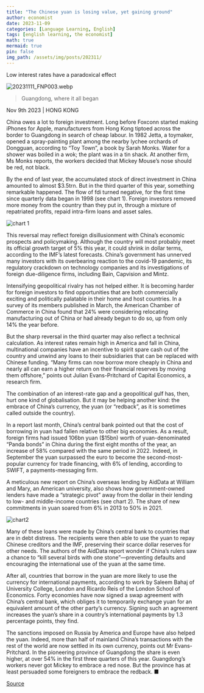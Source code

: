 ```yaml
---
title: "The Chinese yuan is losing value, yet gaining ground"
author: economist
date: 2023-11-09
categories: [Language Learning, English]
tags: [english learning, the economist]
math: true
mermaid: true
pin: false
img_path: /assets/img/posts/202311/
---
```



Low interest rates have a paradoxical effect

![20231111_FNP003.webp](20231111_FNP003.webp)

> Guangdong, where it all began



Nov 9th 2023  \|  HONG KONG



China owes a lot to foreign investment. Long before Foxconn started making iPhones for Apple, manufacturers from Hong Kong tiptoed across the border to Guangdong in search of cheap labour. In 1982 Jetta, a toymaker, opened a spray-painting plant among the nearby lychee orchards of Dongguan, according to “Toy Town”, a book by Sarah Monks. Water for a shower was boiled in a wok; the plant was in a tin shack. At another firm, Ms Monks reports, the workers decided that Mickey Mouse’s nose should be red, not black.

By the end of last year, the accumulated stock of direct investment in China amounted to almost $3.5trn. But in the third quarter of this year, something remarkable happened. The flow of fdi turned negative, for the first time since quarterly data began in 1998 (see chart 1). Foreign investors removed more money from the country than they put in, through a mixture of repatriated profits, repaid intra-firm loans and asset sales.

![chart 1](20231111_FNC380.avif)

This reversal may reflect foreign disillusionment with China’s economic prospects and policymaking. Although the country will most probably meet its official growth target of 5% this year, it could shrink in dollar terms, according to the IMF’s latest forecasts. China’s government has unnerved many investors with its overbearing reaction to the covid-19 pandemic, its regulatory crackdown on technology companies and its investigations of foreign due-diligence firms, including Bain, Capvision and Mintz.

Intensifying geopolitical rivalry has not helped either. It is becoming harder for foreign investors to find opportunities that are both commercially exciting and politically palatable in their home and host countries. In a survey of its members published in March, the American Chamber of Commerce in China found that 24% were considering relocating manufacturing out of China or had already begun to do so, up from only 14% the year before.

But the sharp reversal in the third quarter may also reflect a technical calculation. As interest rates remain high in America and fall in China, multinational companies have an incentive to spirit spare cash out of the country and unwind any loans to their subsidiaries that can be replaced with Chinese funding. “Many firms can now borrow more cheaply in China and nearly all can earn a higher return on their financial reserves by moving them offshore,” points out Julian Evans-Pritchard of Capital Economics, a research firm.

The combination of an interest-rate gap and a geopolitical gulf has, then, hurt one kind of globalisation. But it may be helping another kind: the embrace of China’s currency, the yuan (or “redback”, as it is sometimes called outside the country).

In a report last month, China’s central bank pointed out that the cost of borrowing in yuan had fallen relative to other big economies. As a result, foreign firms had issued 106bn yuan ($15bn) worth of yuan-denominated “Panda bonds” in China during the first eight months of the year, an increase of 58% compared with the same period in 2022. Indeed, in September the yuan surpassed the euro to become the second-most-popular currency for trade financing, with 6% of lending, according to SWIFT, a payments-messaging firm.

A meticulous new report on China’s overseas lending by AidData at William and Mary, an American university, also shows how government-owned lenders have made a “strategic pivot” away from the dollar in their lending to low- and middle-income countries (see chart 2). The share of new commitments in yuan soared from 6% in 2013 to 50% in 2021.

![chart2](20231111_FNC389.avif)

Many of these loans were made by China’s central bank to countries that are in debt distress. The recipients were then able to use the yuan to repay Chinese creditors and the IMF, preserving their scarce dollar reserves for other needs. The authors of the AidData report wonder if China’s rulers saw a chance to “kill several birds with one stone”—preventing defaults and encouraging the international use of the yuan at the same time.

After all, countries that borrow in the yuan are more likely to use the currency for international payments, according to work by Saleem Bahaj of University College, London and Ricardo Reis of the London School of Economics. Forty economies have now signed a swap agreement with China’s central bank, which obliges it to temporarily exchange yuan for an equivalent amount of the other party’s currency. Signing such an agreement increases the yuan’s share in a country’s international payments by 1.3 percentage points, they find.

The sanctions imposed on Russia by America and Europe have also helped the yuan. Indeed, more than half of mainland China’s transactions with the rest of the world are now settled in its own currency, points out Mr Evans-Pritchard. In the pioneering province of Guangdong the share is even higher, at over 54% in the first three quarters of this year. Guangdong’s workers never got Mickey to embrace a red nose. But the province has at least persuaded some foreigners to embrace the redback. ■



[Source](https://www.economist.com/finance-and-economics/2023/11/09/the-chinese-yuan-is-losing-value-yet-gaining-ground)



